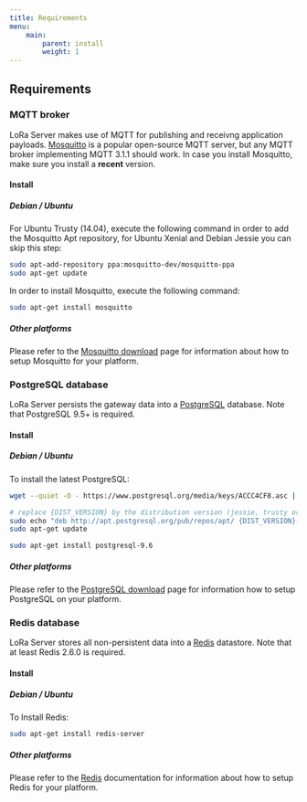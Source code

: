 ```yaml
---
title: Requirements
menu:
    main:
        parent: install
        weight: 1
---
```


## Requirements


### MQTT broker

LoRa Server makes use of MQTT for publishing and receivng application
payloads. [Mosquitto](http://mosquitto.org/) is a popular open-source MQTT
server, but any MQTT broker implementing MQTT 3.1.1 should work. 
In case you install Mosquitto, make sure you install a **recent** version.

#### Install

##### Debian / Ubuntu

For Ubuntu Trusty (14.04), execute the following command in order to add the
Mosquitto Apt repository, for Ubuntu Xenial and Debian Jessie you can skip
this step:

```bash
sudo apt-add-repository ppa:mosquitto-dev/mosquitto-ppa
sudo apt-get update
```

In order to install Mosquitto, execute the following command:

```bash
sudo apt-get install mosquitto
```

##### Other platforms

Please refer to the [Mosquitto download](https://mosquitto.org/download/) page
for information about how to setup Mosquitto for your platform.

### PostgreSQL database

LoRa Server persists the gateway data into a
[PostgreSQL](https://www.postgresql.org) database. Note that PostgreSQL 9.5+
is required.

#### Install 

##### Debian / Ubuntu

To install the latest PostgreSQL:

```bash
wget --quiet -O - https://www.postgresql.org/media/keys/ACCC4CF8.asc | sudo apt-key add -

# replace {DIST_VERSION} by the distribution version (jessie, trusty or xenial)
sudo echo "deb http://apt.postgresql.org/pub/repos/apt/ {DIST_VERSION}-pgdg main" | sudo tee /etc/apt/sources.list.d/pgdg.list
sudo apt-get update

sudo apt-get install postgresql-9.6
```

##### Other platforms

Please refer to the [PostgreSQL download](https://www.postgresql.org/download/)
page for information how to setup PostgreSQL on your platform.

### Redis database

LoRa Server stores all non-persistent data into a
[Redis](http://redis.io/) datastore. Note that at least Redis 2.6.0
is required.

#### Install 

##### Debian / Ubuntu

To Install Redis:

```bash
sudo apt-get install redis-server
```

##### Other platforms

Please refer to the [Redis](https://redis.io/) documentation for information
about how to setup Redis for your platform.